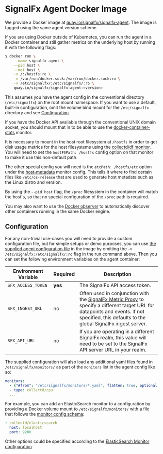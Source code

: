 # SignalFx Agent Docker Image

We provide a Docker image at
[quay.io/signalfx/signalfx-agent](https://quay.io/signalfx/signalfx-agent). The
image is tagged using the same agent version scheme.

If you are using Docker outside of Kubernetes, you can run the agent in a
Docker container and still gather metrics on the underlying host by running it
with the following flags:

```sh
$ docker run \
    --name signalfx-agent \
    --pid host \
    --net host \
    -v /:/hostfs:ro \
    -v /var/run/docker.sock:/var/run/docker.sock:ro \
    -v /etc/signalfx/:/etc/signalfx/:ro \
    quay.io/signalfx/signalfx-agent:<version>
```

This assumes you have the agent config in the conventional directory
(`/etc/signalfx`) on the root mount namespace.  If you want to use a default,
built-in configuration, omit the volume bind mount for the `/etc/signalfx`
directory and see [Configuration](#configuration).

If you have the Docker API available through the conventional UNIX domain
socket, you should mount that in to be able to use the
[docker-container-stats](../../docs/monitors/docker-container-stats.md) monitor.

It is necessary to mount in the host root filesystem at `/hostfs` in order to
get disk usage metrics for the host filesystems using the
[collectd/df monitor](../../docs/monitors/collectd-df.md).  You will need to set the
`hostFSPath: /hostfs` config option on that monitor to make it use this
non-default path.

The other special config you will need is the `etcPath: /hostfs/etc` option
under the [host-metadata](../../docs/monitors/host-metadata.md) monitor config.
This tells it where to find certain files like `/etc/os-release` that are used
to generate host metadata such as the Linux distro and version.

By using the `--pid host` flag, the `/proc` filesystem in the container will
match the host's, so that no special configuration of the `/proc` path is
required.

You may also want to use the [Docker observer](../../docs/observers/docker.md) to
automatically discover other containers running in the same Docker engine.

## Configuration

For any non-trivial use-cases you will need to provide a custom configuration
file, but for simple setups or demo purposes, you can use [the supplied agent
configuration file](./agent.yaml) in the image by omitting the `-v
/etc/signalfx:/etc/signalfx/:ro` flag in the run command above.  Then you can
set the following environment variables on the agent container:

| Environment Variable  | Required | Description |
| --------- | -------- | ----------- |
| `SFX_ACCESS_TOKEN` | **yes** | The SignalFx API access token. |
| `SFX_INGEST_URL` | no | Often used in conjunction with the [SignalFx Metric Proxy](https://github.com/signalfx/metricproxy) to specify a different target URL for datapoints and events. If not specified, this defaults to the global SignalFx ingest server. |
| `SFX_API_URL` | no | If you are operating in a different SignalFx realm, this value will need to be set to the SignalFx API server URL in your realm. |

The supplied configuration will also load any additional yaml files found in `/etc/signalfx/monitors/` as
part of the `monitors` list in the agent config like so:

```yaml
monitors:
  - {"#from": "/etc/signalfx/monitors/*.yaml", flatten: true, optional: true}
  - type: collectd/cpu
  ...
```

For example, you can add an ElasticSearch monitor to a configuration by
providing a Docker volume mount to `/etc/signalfx/monitors/` with a file that
follows the [monitor config schema](../../docs/monitor-config.md):

```yaml
- collectd/elasticsearch
  host: localhost
  port: 9200
```

Other options could be specified according to the [ElasticSearch Monitor
configuration](../../docs/monitors/collectd-elasticsearch.md)

